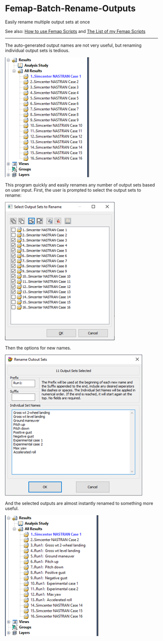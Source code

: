 # Femap-Batch-Rename-Outputs
Easily rename multiple output sets at once

See also: [How to use Femap Scripts](https://github.com/aaronjasso/How_to_use_Femap_Scripts) and [The List of my Femap Scripts](https://github.com/aaronjasso/My-Femap-Scripts)

---

The auto-generated output names are not very useful, but renaming individual output sets is tedious.

![Default names](images/default.png)

This program quickly and easily renames any number of output sets based on user input. First, the user is prompted to select the output sets to rename:

![Choose outputs](images/choose.png)

Then the options for new names.

![Define new names](images/inputs.png)

And the selected outputs are almost instantly renamed to something more useful.

![New names](images/results.png)
